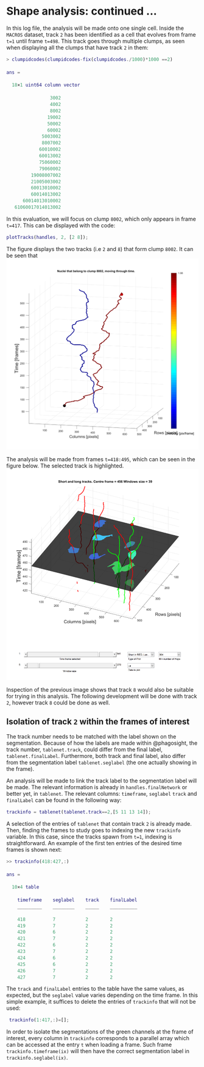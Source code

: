 # Shape analysis: continued ...
In this log file, the analysis will be made onto one single cell. Inside
the `MACROS` dataset, track `2` has been identified as a cell that evolves
from frame `t=1` until frame `t=498`. This track goes through multiple
clumps, as seen when displaying all the clumps that have track `2` in them:
```Matlab
> clumpidcodes(clumpidcodes-fix(clumpidcodes./1000)*1000 ==2)

ans =

  18×1 uint64 column vector

                3002
                4002
                8002
               19002
               50002
               60002
             5003002
             8007002
            60010002
            60013002
            75060002
            79060002
         19008007002
         21005003002
         60013010002
         60014013002
      60014013010002
   61060017014013002
```
In this evaluation, we will focus on clump `8002`, which only appears in
frame `t=417`. This can be displayed with the code:
```Matlab
plotTracks(handles, 2, [2 8]);
```

The figure displays the two tracks (i.e `2` and `8`) that form clump
`8002`. It can be seen that
![tracks-8-and-2](./figs/clump8002-track2.png)

The analysis will be made from frames `t=418:495`, which can be seen in
the figure below. The selected track is highlighted.
![tracks-8-and-2](./figs/cl8002-tr2-analysiswindow.png)

Inspection of the previous image shows that track `8` would also be
suitable for trying in this analysis. The following development will be
done with track `2`, however track `8` could be done as well.
## Isolation of track `2` within the frames of interest
The track number needs to be matched with the label shown on the
segmentation. Because of how the labels are made within @phagosight,
the track number, `tablenet.track`, could differ from the final label,
`tablenet.finalLabel`. Furthermore, both track and final label, also
differ from the segmentation label `tablenet.seglabel`
(the one actually showing in the frame).

An analysis will be made to link the track label to the segmentation label
will be made. The relevant information is already in `handles.finalNetwork`
or better yet, in `tablenet`. The relevant columns: `timeframe`, `seglabel`
`track` and `finalLabel` can be found in the following way:
```Matlab
trackinfo = tablenet(tablenet.track==2,[5 11 13 14]);
```
A selection of the entries of `tablenet` that contain track `2` is already
made. Then, finding the frames to study goes to indexing the new
`trackinfo` variable. In this case, since the tracks spawn from
`t=1`, indexing is straightforward. An example of the first ten entries
of the desired time frames is shown next:
```Matlab
>> trackinfo(418:427,:)

ans =

  10×4 table

    timeframe    seglabel    track    finalLabel
    _________    ________    _____    __________

    418          7           2        2         
    419          7           2        2         
    420          6           2        2         
    421          7           2        2         
    422          6           2        2         
    423          7           2        2         
    424          6           2        2         
    425          6           2        2         
    426          7           2        2         
    427          7           2        2    
```
The `track` and `finalLabel` entries to the table have the same values,
as expected, but the `seglabel` value varies depending on the time frame.
In this simple example, it suffices to delete the entries of
`trackinfo` that will not be used:
```Matlab
 trackinfo(1:417,:)=[];
```
In order to isolate the segmentations of the green channels at the frame
of interest, every column in `trackinfo` corresponds to a parallel array
which can be accessed at the entry `t` when loading a frame.
Such frame `trackinfo.timeframe(ix)` will then have the correct
segmentation label in `trackinfo.seglabel(ix)`.
